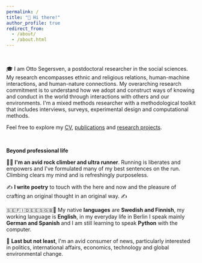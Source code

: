 ```yaml
---
permalink: /
title: "👋 Hi there!"
author_profile: true
redirect_from: 
  - /about/
  - /about.html
---
```


 


<!--This is my personal page to tell you about myself, my work and showcase my research projects and proposals.-->




<br>


🎓 I am Otto Segersven, a postdoctoral researcher in the social sciences. My research encompasses ethnic and religious relations, human-machine interactions, and human-nature connections. My overarching research commitment is to understand how we adopt and construct ways of knowing and conduct in the world through interactions with others and our environments. I'm a mixed methods researcher with a methodological toolkit that includes interviews, surveys, experimental design and computational methods.




Feel free to explore my [CV](cv/), [publications](/publications1/) and [research projects](/projects1/).

<br>

**Beyond professional life**


🏃‍♂️ **I'm an avid rock climber and ultra runner**. Running is liberates and empowers and I've formulated many of my best sentences on the run. Climbing clears my mind and is refreshingly purposeless.


✍️ **I write poetry** to touch with the here and now and the pleasure of crafting an original thought in an original way. ✍️ <!--Poetry helps me to touch the here and now and perhaps grasp a glimpse of the universal, intersubjective experience.-->


🇸🇪🇫🇮🇩🇪🇪🇸🇬🇧🐍 My native **languages** are **Swedish and Finnish**, my working language is **English**, in my everyday life in Berlin I speak mainly **German and Spanish** and I am still learning to speak **Python** with the computer.


📰 **Last but not least**, I'm an avid consumer of news, particularly interested in politics, international affairs, economics, technology and global environmental change.

